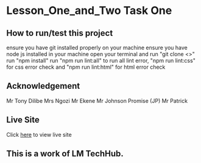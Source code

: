 # Lesson_One_and_Two Task One
## How to run/test this project
ensure you have git installed properly on your machine
ensure you have node js installed in your machine
open your terminal and run "git clone <>"
run "npm install"
run "npm run lint:all" to run all lint error, "npm run lint:css" for css error check and "npm run lint:html" for html error check
## Acknowledgement
Mr Tony Dilibe
Mrs Ngozi
Mr Ekene
Mr Johnson Promise (JP)
Mr Patrick
## Live Site
Click [here]() to view live site
## This is a work of LM TechHub.